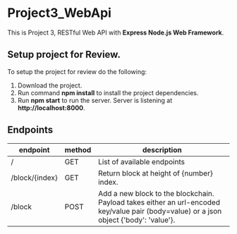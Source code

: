 # Project3_WebApi

This is Project 3, RESTful Web API with **Express Node.js Web Framework**.

## Setup project for Review.

To setup the project for review do the following:
1. Download the project.
2. Run command __npm install__ to install the project dependencies.
3. Run __npm start__ to run the server. Server is listening at **http://localhost:8000**.

## Endpoints

| endpoint       | method | description                               | 
|----------------|--------|-------------------------------------------|
| /              | GET    | List of available endpoints               |
| /block/{index} | GET    | Return block at height of {number} index. |
| /block         | POST   | Add a new block to the blockchain. Payload takes either an url-encoded key/value pair (body=value) or a json object {'body': 'value'}.       |     

